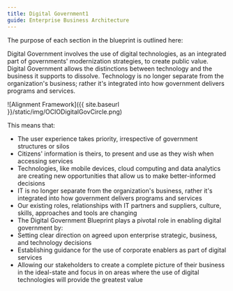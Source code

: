```yaml
---
title: Digital Government1
guide: Enterprise Business Architecture
---
```


The purpose of each section in the blueprint is outlined here:

Digital Government involves the use of digital technologies, as an integrated part of governments' modernization strategies, to create public value. Digital Government allows the distinctions between technology and the business it supports to dissolve. Technology is no longer separate from the organization's business; rather it's integrated into how government delivers programs and services.

![Alignment Framework]({{ site.baseurl }}/static/img/OCIODigitalGovCircle.png)

This means that:

* The user experience takes priority, irrespective of government structures or silos
* Citizens' information is theirs, to present and use as they wish when accessing services
* Technologies, like mobile devices, cloud computing and data analytics are creating new opportunities that allow us to make better-informed decisions
* IT is no longer separate from the organization's business, rather it's integrated into how government delivers programs and services
* Our existing roles, relationships with IT partners and suppliers, culture, skills, approaches and tools are changing
* The Digital Government Blueprint plays a pivotal role in enabling digital government by:
* Setting clear direction on agreed upon enterprise strategic, business, and technology decisions
* Establishing guidance for the use of corporate enablers as part of digital services
* Allowing our stakeholders to create a complete picture of their business in the ideal-state and focus in on areas where the use of digital technologies will provide the greatest value
